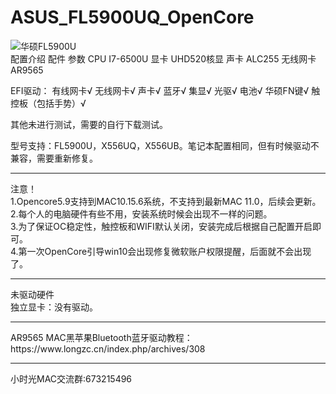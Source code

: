 # ASUS_FL5900UQ_OpenCore
![华硕FL5900U](https://2c.zol-img.com.cn/product/177_320x240/708/ceysO3b5ljId2.jpg)
</br>
配置介绍
配件	参数
CPU	I7-6500U
显卡	UHD520核显
声卡	ALC255
无线网卡	AR9565
</br> 

EFI驱动： 有线网卡√ 无线网卡√ 声卡√ 蓝牙√ 集显√ 光驱√ 电池√ 华硕FN键√ 触控板（包括手势）√

其他未进行测试，需要的自行下载测试。

型号支持：FL5900U，X556UQ，X556UB。笔记本配置相同，但有时候驱动不兼容，需要重新修复。

<hr>
注意！<br>
1.Opencore5.9支持到MAC10.15.6系统，不支持到最新MAC 11.0，后续会更新。<br>
2.每个人的电脑硬件有些不用，安装系统时候会出现不一样的问题。<br>
3.为了保证OC稳定性，触控板和WIFI默认关闭，安装完成后根据自己配置开启即可。<br>
4.第一次OpenCore引导win10会出现修复微软账户权限提醒，后面就不会出现了。
<hr>
未驱动硬件<br>
独立显卡：没有驱动。
<hr>
AR9565 MAC黑苹果Bluetooth蓝牙驱动教程：https://www.longzc.cn/index.php/archives/308
<hr>
小时光MAC交流群:673215496